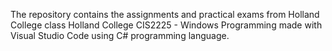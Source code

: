 The repository contains the assignments and practical exams from Holland College class Holland College CIS2225 - Windows Programming made with Visual Studio Code using C# programming language.
